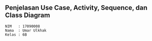 ## Penjelasan Use Case, Activity, Sequence, dan Class Diagram

    NIM   : 17090008
    Nama  : Umar Ulkhak
    Kelas : 6B
